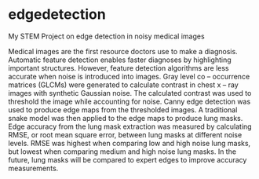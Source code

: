 # edgedetection
My STEM Project on edge detection in noisy medical images

Medical images are the first resource doctors use to make a diagnosis. Automatic feature detection enables faster diagnoses by highlighting important structures. However, feature detection algorithms are less accurate when noise is introduced into images. Gray level co – occurrence matrices (GLCMs) were generated to calculate contrast in chest x – ray images with synthetic Gaussian noise. The calculated contrast was used to threshold the image while accounting for noise. Canny edge detection was used to produce edge maps from the thresholded images. A traditional snake model was then applied to the edge maps to produce lung masks. Edge accuracy from the lung mask extraction was measured by calculating RMSE, or root mean square error, between lung masks at different noise levels. RMSE was highest when comparing low and high noise lung masks, but lowest when comparing medium and high noise lung masks. In the future, lung masks will be compared to expert edges to improve accuracy measurements.

